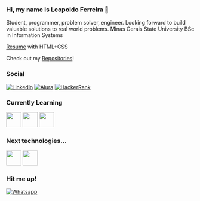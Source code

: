 ### Hi, my name is Leopoldo Ferreira 👋
Student, programmer, problem solver, engineer. Looking forward to build valuable solutions to real world problems. 
Minas Gerais State University BSc in Information Systems

[Resume](https://leopoldoferreira.github.io/html-css-cursos/) with HTML+CSS

Check out my [Repositories](https://github.com/leopoldoferreira?tab=repositories)!
### Social
[![Linkedin](https://img.shields.io/badge/LinkedIn-0077B5?style=for-the-badge&logo=linkedin&logoColor=white)](https://linkedin.com/in/leopoldo-ferreira)
[![Alura](https://img.shields.io/badge/-Alura-blue?style=for-the-badge)](alura.com.br/user/leopoldoferreira)
[![HackerRank](https://img.shields.io/badge/-Hackerrank-2EC866?style=for-the-badge&logo=HackerRank&logoColor=white)](https://www.hackerrank.com/leopoldoferreira)

### Currently Learning
<img src="https://cdn.jsdelivr.net/gh/devicons/devicon/icons/html5/html5-original.svg" width="40" height="40"/> <img src="https://cdn.jsdelivr.net/gh/devicons/devicon/icons/css3/css3-original.svg" width="40" height="40"/> <img src="https://cdn.jsdelivr.net/gh/devicons/devicon/icons/javascript/javascript-original.svg" width="40" height="40"/>

### Next technologies...
<img src="https://cdn.jsdelivr.net/gh/devicons/devicon/icons/typescript/typescript-original.svg" width="40" height="40"/> <img src="https://cdn.jsdelivr.net/gh/devicons/devicon/icons/react/react-original-wordmark.svg" width="40" height="40"/>

### Hit me up!
[![Whatsapp](https://img.shields.io/badge/WhatsApp-25D366?style=for-the-badge&logo=whatsapp&logoColor=white)](https://api.whatsapp.com/send?phone=5517996450806)
